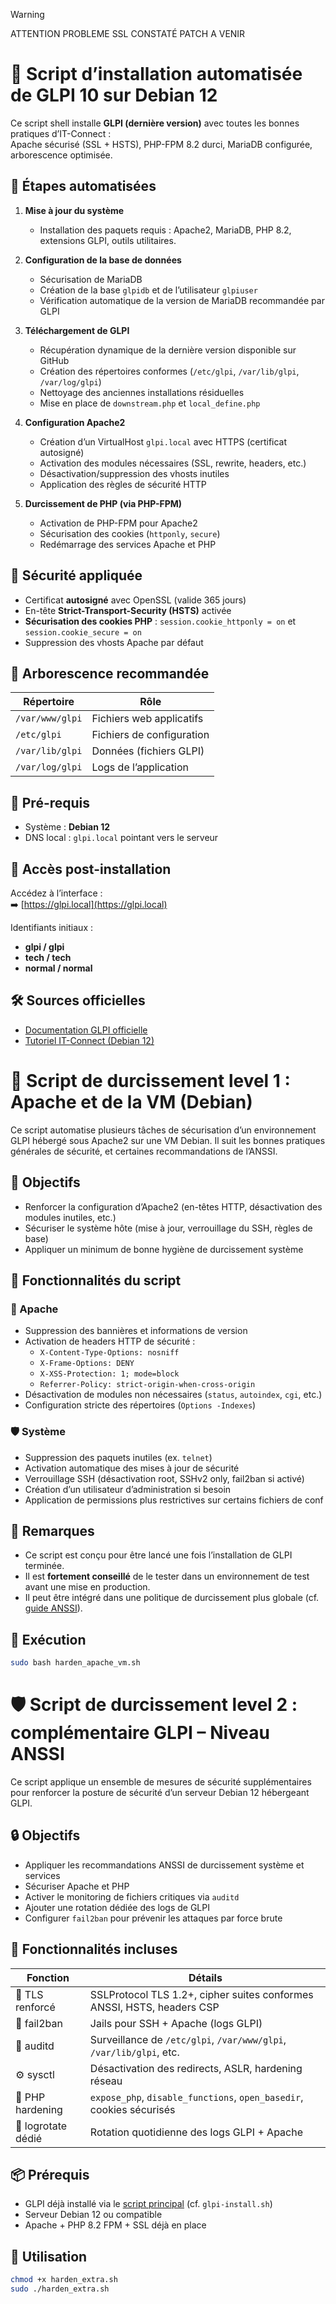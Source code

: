 > [!WARNING]
> ATTENTION PROBLEME SSL CONSTATÉ PATCH A VENIR

# 🚀 Script d’installation automatisée de GLPI 10 sur Debian 12

Ce script shell installe **GLPI (dernière version)** avec toutes les bonnes pratiques d’IT-Connect :  
Apache sécurisé (SSL + HSTS), PHP-FPM 8.2 durci, MariaDB configurée, arborescence optimisée.


## 🧩 Étapes automatisées

1. **Mise à jour du système**  
   + Installation des paquets requis : Apache2, MariaDB, PHP 8.2, extensions GLPI, outils utilitaires.

2. **Configuration de la base de données**  
   + Sécurisation de MariaDB  
   + Création de la base `glpidb` et de l’utilisateur `glpiuser`  
   + Vérification automatique de la version de MariaDB recommandée par GLPI

3. **Téléchargement de GLPI**  
   + Récupération dynamique de la dernière version disponible sur GitHub  
   + Création des répertoires conformes (`/etc/glpi`, `/var/lib/glpi`, `/var/log/glpi`)  
   + Nettoyage des anciennes installations résiduelles  
   + Mise en place de `downstream.php` et `local_define.php`  

4. **Configuration Apache2**  
   + Création d’un VirtualHost `glpi.local` avec HTTPS (certificat autosigné)  
   + Activation des modules nécessaires (SSL, rewrite, headers, etc.)  
   + Désactivation/suppression des vhosts inutiles  
   + Application des règles de sécurité HTTP

5. **Durcissement de PHP (via PHP-FPM)**  
   + Activation de PHP-FPM pour Apache2  
   + Sécurisation des cookies (`httponly`, `secure`)  
   + Redémarrage des services Apache et PHP



## 🔐 Sécurité appliquée

- Certificat **autosigné** avec OpenSSL (valide 365 jours)
- En-tête **Strict-Transport-Security (HSTS)** activée
- **Sécurisation des cookies PHP** : `session.cookie_httponly = on` et `session.cookie_secure = on`
- Suppression des vhosts Apache par défaut



## 📁 Arborescence recommandée

| Répertoire              | Rôle                       |
|-------------------------|----------------------------|
| `/var/www/glpi`         | Fichiers web applicatifs   |
| `/etc/glpi`             | Fichiers de configuration  |
| `/var/lib/glpi`         | Données (fichiers GLPI)    |
| `/var/log/glpi`         | Logs de l’application      |



## 📎 Pré-requis

- Système : **Debian 12**
- DNS local : `glpi.local` pointant vers le serveur


## 🧪 Accès post-installation

Accédez à l’interface :  
➡️ [https://glpi.local](https://glpi.local)  

Identifiants initiaux :  
- **glpi / glpi**  
- **tech / tech**  
- **normal / normal**


## 🛠️ Sources officielles

- [Documentation GLPI officielle](https://glpi-install.readthedocs.io/fr/develop/)
- [Tutoriel IT-Connect (Debian 12)](https://www.it-connect.fr/installation-pas-a-pas-de-glpi-10-sur-debian-12/)






# 🔐 Script de durcissement level 1 : Apache et de la VM (Debian)

Ce script automatise plusieurs tâches de sécurisation d’un environnement GLPI hébergé sous Apache2 sur une VM Debian. Il suit les bonnes pratiques générales de sécurité, et certaines recommandations de l’ANSSI.

## 🎯 Objectifs

- Renforcer la configuration d’Apache2 (en-têtes HTTP, désactivation des modules inutiles, etc.)
- Sécuriser le système hôte (mise à jour, verrouillage du SSH, règles de base)
- Appliquer un minimum de bonne hygiène de durcissement système

## 🧩 Fonctionnalités du script

### 🔐 Apache

- Suppression des bannières et informations de version
- Activation de headers HTTP de sécurité :
  - `X-Content-Type-Options: nosniff`
  - `X-Frame-Options: DENY`
  - `X-XSS-Protection: 1; mode=block`
  - `Referrer-Policy: strict-origin-when-cross-origin`
- Désactivation de modules non nécessaires (`status`, `autoindex`, `cgi`, etc.)
- Configuration stricte des répertoires (`Options -Indexes`)

### 🛡️ Système

- Suppression des paquets inutiles (ex. `telnet`)
- Activation automatique des mises à jour de sécurité
- Verrouillage SSH (désactivation root, SSHv2 only, fail2ban si activé)
- Création d’un utilisateur d’administration si besoin
- Application de permissions plus restrictives sur certains fichiers de conf

## 📝 Remarques

- Ce script est conçu pour être lancé une fois l’installation de GLPI terminée.
- Il est **fortement conseillé** de le tester dans un environnement de test avant une mise en production.
- Il peut être intégré dans une politique de durcissement plus globale (cf. [guide ANSSI](https://www.ssi.gouv.fr/guide/)).

## 🚀 Exécution

```bash
sudo bash harden_apache_vm.sh
```







# 🛡️ Script de durcissement level 2 : complémentaire GLPI – Niveau ANSSI

Ce script applique un ensemble de mesures de sécurité supplémentaires pour renforcer la posture de sécurité d’un serveur Debian 12 hébergeant GLPI.

## 🔒 Objectifs

- Appliquer les recommandations ANSSI de durcissement système et services
- Sécuriser Apache et PHP
- Activer le monitoring de fichiers critiques via `auditd`
- Ajouter une rotation dédiée des logs de GLPI
- Configurer `fail2ban` pour prévenir les attaques par force brute

## 🧰 Fonctionnalités incluses

| Fonction                         | Détails                                                                 |
|----------------------------------|-------------------------------------------------------------------------|
| 🔐 TLS renforcé                  | SSLProtocol TLS 1.2+, cipher suites conformes ANSSI, HSTS, headers CSP |
| 🚫 fail2ban                      | Jails pour SSH + Apache (logs GLPI)                                    |
| 📜 auditd                        | Surveillance de `/etc/glpi`, `/var/www/glpi`, `/var/lib/glpi`, etc.    |
| ⚙️ sysctl                        | Désactivation des redirects, ASLR, hardening réseau                     |
| 🐘 PHP hardening                 | `expose_php`, `disable_functions`, `open_basedir`, cookies sécurisés   |
| 📂 logrotate dédié               | Rotation quotidienne des logs GLPI + Apache                            |

## 📦 Prérequis

- GLPI déjà installé via le [script principal](https://github.com/...) (cf. `glpi-install.sh`)
- Serveur Debian 12 ou compatible
- Apache + PHP 8.2 FPM + SSL déjà en place

## 🚀 Utilisation

```bash
chmod +x harden_extra.sh
sudo ./harden_extra.sh


